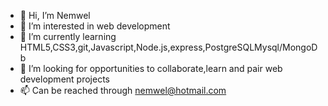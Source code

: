 - 👋 Hi, I’m Nemwel
- 👀 I’m interested in web development
- 🌱 I’m currently learning HTML5,CSS3,git,Javascript,Node.js,express,PostgreSQLMysql/MongoDb
- 💞️ I’m looking for opportunities to collaborate,learn and pair web development projects
- 📫 Can be reached through nemwel@hotmail.com

<!---
Nems1/Nems1 is a ✨ special ✨ repository because its `README.md` (this file) appears on your GitHub profile.
You can click the Preview link to take a look at your changes.
--->
